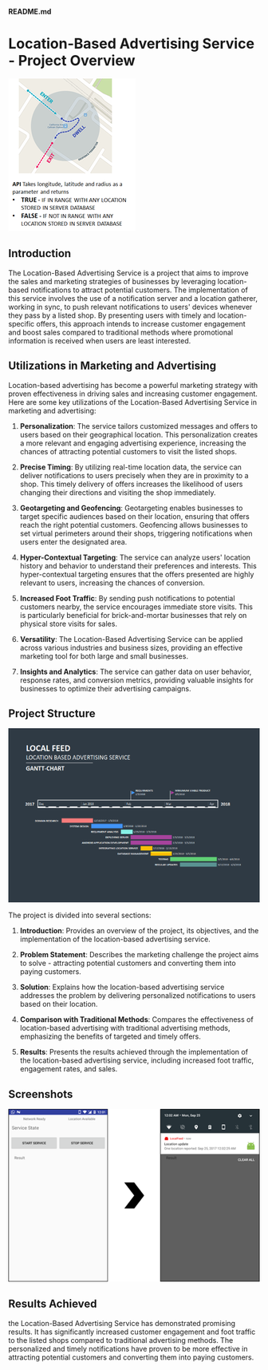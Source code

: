**README.md**

# Location-Based Advertising Service - Project Overview

![Location-Based Advertising](images/LocalFeed_info.png)

## Introduction

The Location-Based Advertising Service is a project that aims to improve the sales and marketing strategies of businesses by leveraging location-based notifications to attract potential customers. The implementation of this service involves the use of a notification server and a location gatherer, working in sync, to push relevant notifications to users' devices whenever they pass by a listed shop. By presenting users with timely and location-specific offers, this approach intends to increase customer engagement and boost sales compared to traditional methods where promotional information is received when users are least interested.

## Utilizations in Marketing and Advertising

Location-based advertising has become a powerful marketing strategy with proven effectiveness in driving sales and increasing customer engagement. Here are some key utilizations of the Location-Based Advertising Service in marketing and advertising:

1. **Personalization**: The service tailors customized messages and offers to users based on their geographical location. This personalization creates a more relevant and engaging advertising experience, increasing the chances of attracting potential customers to visit the listed shops.

2. **Precise Timing**: By utilizing real-time location data, the service can deliver notifications to users precisely when they are in proximity to a shop. This timely delivery of offers increases the likelihood of users changing their directions and visiting the shop immediately.

3. **Geotargeting and Geofencing**: Geotargeting enables businesses to target specific audiences based on their location, ensuring that offers reach the right potential customers. Geofencing allows businesses to set virtual perimeters around their shops, triggering notifications when users enter the designated area.

4. **Hyper-Contextual Targeting**: The service can analyze users' location history and behavior to understand their preferences and interests. This hyper-contextual targeting ensures that the offers presented are highly relevant to users, increasing the chances of conversion.

5. **Increased Foot Traffic**: By sending push notifications to potential customers nearby, the service encourages immediate store visits. This is particularly beneficial for brick-and-mortar businesses that rely on physical store visits for sales.

6. **Versatility**: The Location-Based Advertising Service can be applied across various industries and business sizes, providing an effective marketing tool for both large and small businesses.

7. **Insights and Analytics**: The service can gather data on user behavior, response rates, and conversion metrics, providing valuable insights for businesses to optimize their advertising campaigns.

## Project Structure

![Location-Based Advertising](images/gantt_chart_001.png)

The project is divided into several sections:

1. **Introduction**: Provides an overview of the project, its objectives, and the implementation of the location-based advertising service.

2. **Problem Statement**: Describes the marketing challenge the project aims to solve - attracting potential customers and converting them into paying customers.

3. **Solution**: Explains how the location-based advertising service addresses the problem by delivering personalized notifications to users based on their location.

4. **Comparison with Traditional Methods**: Compares the effectiveness of location-based advertising with traditional advertising methods, emphasizing the benefits of targeted and timely offers.

5. **Results**: Presents the results achieved through the implementation of the location-based advertising service, including increased foot traffic, engagement rates, and sales.

## Screenshots

![Screenshots](images/ss_localfeed.png)

## Results Achieved

the Location-Based Advertising Service has demonstrated promising results. It has significantly increased customer engagement and foot traffic to the listed shops compared to traditional advertising methods. The personalized and timely notifications have proven to be more effective in attracting potential customers and converting them into paying customers.

